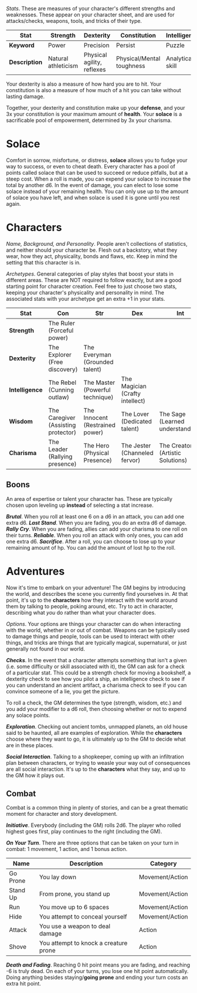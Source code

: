 *Stats*. These are measures of your character's different strengths and weaknesses. These appear on your character sheet, and are used for attacks/checks, weapons, tools, and tricks of their type.

|Stat|Strength|Dexterity|Constitution|Intelligence|Wisdom|Charisma|
|-|-|-|-|-|-|-|
|**Keyword**|Power|Precision|Persist|Puzzle|Practice|Presence|
|**Description**|Natural athleticism|Physical agility, reflexes|Physical/Mental toughness|Analytical skill|Awareness, intuition|Confidence, eloquence|

Your dexterity is also a measure of how hard you are to hit. Your constitution is also a measure of how much of a hit you can take without lasting damage.

Together, your dexterity and constitution make up your **defense**, and your 3x your constitution is your maximum amount of **health**. Your **solace** is a sacrificable pool of empowerment, determined by 3x your charisma.

# Solace
Comfort in sorrow, misfortune, or distress, **solace** allows you to fudge your way to success, or even to cheat death. Every character has a pool of points called solace that can be used to succeed or reduce pitfalls, but at a steep cost. When a roll is made, you can expend your solace to increase the total by another d6. In the event of damage, you can elect to lose some solace instead of your remaining health. You can only use up to the amount of solace you have left, and when solace is used it is gone until you rest again.

# Characters
*Name, Background, and Personality*. People aren't collections of statistics, and neither should your character be. Flesh out a backstory, what they wear, how they act, physicality, bonds and flaws, etc. Keep in mind the setting that this character is in.

*Archetypes*. General categories of play styles that boost your stats in different areas. These are NOT required to follow exactly, but are a good starting point for character creation. Feel free to just choose two stats, keeping your character's physicality and personality in mind. The associated stats with your archetype get an extra +1 in your stats.

|Stat|Con|Str|Dex|Int|Wis|
|-|-|-|-|-|-|
|**Strength**|The Ruler (Forceful power)|
|**Dexterity**|The Explorer (Free discovery)|The Everyman (Grounded talent)|
|**Intelligence**|The Rebel (Cunning outlaw)|The Master (Powerful technique)|The Magician (Crafty intellect)|
|**Wisdom**|The Caregiver (Assisting protector)|The Innocent (Restrained power)|The Lover (Dedicated talent)|The Sage (Learned understanding)|
|**Charisma**|The Leader (Rallying presence)|The Hero (Physical Presence)|The Jester (Channeled fervor)|The Creator (Artistic Solutions)|The Diplomat (Disarming charm)|

## Boons
An area of expertise or talent your character has. These are typically chosen upon leveling up **instead** of selecting a stat increase.

***Brutal***. When you roll at least one 6 on a d6 in an attack, you can add one extra d6.
***Last Stand***. When you are fading, you do an extra d6 of damage.
***Rally Cry***. When you are fading, allies can add your charisma to one roll on their turns.
***Reliable***. When you roll an attack with only ones, you can add one extra d6.
***Sacrifice***. After a roll, you can choose to lose up to your remaining amount of hp. You can add the amount of lost hp to the roll.

# Adventures
Now it's time to embark on your adventure! The GM begins by introducing the world, and describes the scene you currently find yourselves in. At that point, it's up to the **characters** how they interact with the world around them by talking to people, poking around, etc. Try to act in character, describing what *you* do rather than what your character does.

*Options*. Your options are things your character can do when interacting with the world, whether in or out of combat. Weapons can be typically used to damage things and people, tools can be used to interact with other things, and tricks are things that are typically magical, supernatural, or just generally not found in our world.

***Checks***. In the event that a character attempts something that isn't a given (i.e. some difficulty or skill associated with it), the GM can ask for a check of a particular stat. This could be a strength check for moving a bookshelf, a dexterity check to see how you pilot a ship, an intelligence check to see if you can understand an ancient artifact, a charisma check to see if you can convince someone of a lie, you get the picture.

To roll a check, the GM determines the type (strength, wisdom, etc.) and you add your modifier to a d6 roll, then choosing whether or not to expend any solace points.

***Exploration***. Checking out ancient tombs, unmapped planets, an old house said to be haunted, all are examples of exploration. While the **characters** choose where they want to go, it is ultimately up to the GM to decide what are in these places.

***Social Interaction***. Talking to a shopkeeper, coming up with an infiltration plan between characters, or trying to weasle your way out of consequences are all social interaction. It's up to the **characters** what they say, and up to the GM how it plays out.

## Combat
Combat is a common thing in plenty of stories, and can be a great thematic moment for character and story development.

***Initiative***. Everybody (including the GM) rolls 2d6. The player who rolled highest goes first, play continues to the right (including the GM).

***On Your Turn***. There are three options that can be taken on your turn in combat: 1 movement, 1 action, and 1 bonus action.

|Name|Description|Category|
|-|-|-|
|Go Prone|You lay down|Movement/Action|
|Stand Up|From prone, you stand up|Movement/Action|
|Run|You move up to 6 spaces|Movement/Action|
|Hide|You attempt to conceal yourself|Movement/Action|
|Attack|You use a weapon to deal damage|Action|
|Shove|You attempt to knock a creature prone|Action|

***Death and Fading***. Reaching 0 hit point means you are fading, and reaching -6 is truly dead. On each of your turns, you lose one hit point automatically. Doing anything besides staying/**going prone** and ending your turn costs an extra hit point.